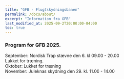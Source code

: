 ```yaml
---
title: "GFB - Flugtskydningsbanen"
permalink: /docs/about/
excerpt: "Information fra GFB"
last_modified_at: 2025-09-2T20:00:00-04:00
toc: true
---
```

### Program for GFB 2025.        
September: Nordisk Trap stævne den 6. kl 09.00 - 20.00   
Lukket for træning.   
Oktober: Lukket for træning   
November: Juleknas skydning den 29. kl. 11.00 - 14.00   
